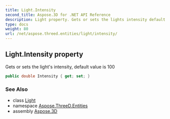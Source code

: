 ```yaml
---
title: Light.Intensity
second_title: Aspose.3D for .NET API Reference
description: Light property. Gets or sets the lights intensity default value is 100
type: docs
weight: 80
url: /net/aspose.threed.entities/light/intensity/
---
```

## Light.Intensity property

Gets or sets the light's intensity, default value is 100

```csharp
public double Intensity { get; set; }
```

### See Also

* class [Light](../)
* namespace [Aspose.ThreeD.Entities](../../../aspose.threed.entities/)
* assembly [Aspose.3D](../../../)


